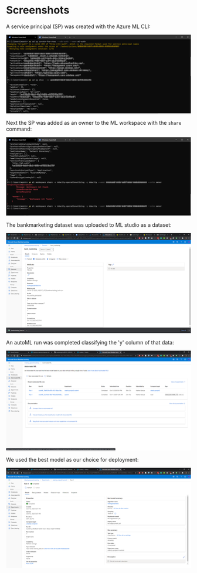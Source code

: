 
# Screenshots

A service principal (SP) was created with the Azure ML CLI:

![sp_create](images/create_SP_blurred.png)

Next the SP was added as an owner to the ML workspace with the `share` command:

![sp_share](images/share_command_blurred.png)

The bankmarketing dataset was uploaded to ML studio as a dataset:

![dataset](images/dataset.png)

An autoML run was completed classifying the 'y' column of that data:

![automl_run](images/automl_completed.png)

We used the best model as our choice for deployment:

![best_model](images/best_model.png)

